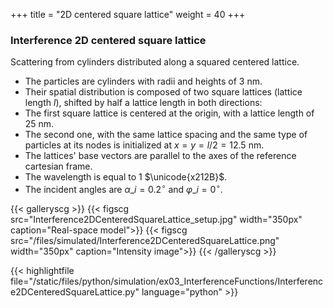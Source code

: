 +++
title = "2D centered square lattice"
weight = 40
+++

### Interference 2D centered square lattice

Scattering from cylinders distributed along a squared centered lattice.

* The particles are cylinders with radii and heights of $3$ nm.
* Their spatial distribution is composed of two square lattices (lattice length $l$), shifted by half a lattice length in both directions:
* The first square lattice is centered at the origin, with a lattice length of $25$ nm.
* The second one, with the same lattice spacing and the same type of particles at its nodes is initialized at $x = y = l/2 = 12.5$ nm.
* The lattices' base vectors are parallel to the axes of the reference cartesian frame.
* The wavelength is equal to $1$ $\unicode{x212B}$.
* The incident angles are $\alpha\_i = 0.2 ^{\circ}$ and $\varphi\_i = 0^{\circ}$.

{{< galleryscg >}}
{{< figscg src="Interference2DCenteredSquareLattice_setup.jpg" width="350px" caption="Real-space model">}}
{{< figscg src="/files/simulated/Interference2DCenteredSquareLattice.png" width="350px" caption="Intensity image">}}
{{< /galleryscg >}}

{{< highlightfile file="/static/files/python/simulation/ex03_InterferenceFunctions/Interference2DCenteredSquareLattice.py" language="python" >}}
